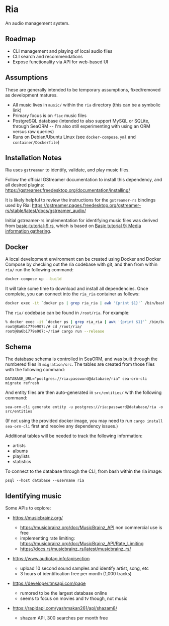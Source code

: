 # Ria

An audio management system.


## Roadmap

 * CLI management and playing of local audio files
 * CLI search and recommendations
 * Expose functionality via API for web-based UI


## Assumptions

These are generally intended to be temporary assumptions, fixed/removed as development matures.

 * All music lives in `music/` within the `ria` directory (this can be a symbolic link)
 * Primary focus is on `flac` music files
 * PostgreSQL database (intended to also support MySQL or SQLite, through SeaORM -- I'm also still experimenting with using an ORM versus raw queries)
 * Runs on Debian/Ubuntu Linux (see `docker-compose.yml` and `container/Dockerfile`)


## Installation Notes

Ria uses `gstreamer` to identify, validate, and play music files.

Follow the official GStreamer documentation to install this dependency, and all desired plugins:
  https://gstreamer.freedesktop.org/documentation/installing/

It is likely helpful to review the instructions for the `gstreamer-rs` bindings used by Ria:
  https://gstreamer.pages.freedesktop.org/gstreamer-rs/stable/latest/docs/gstreamer_audio/

Initial gstreamer-rs implementation for identifying music files was derived from [basic-tutorial-9.rs](https://github.com/sdroege/gstreamer-rs/blob/main/tutorials/src/bin/basic-tutorial-9.rs), which is based on [Basic tutorial 9: Media information gathering](https://gstreamer.freedesktop.org/documentation/tutorials/basic/media-information-gathering.html?gi-language=c).


## Docker

A local development environment can be created using Docker and Docker Compose by checking out the ria codebase with git, and then from within `ria/` run the following command:
```bash
docker-compose up --build
```

It will take some time to download and install all dependencies. Once complete, you can connect into the `ria_ria` container as follows:
```bash
docker exec -it `docker ps | grep ria_ria | awk '{print $1}'` /bin/bash
```

The `ria/` codebase can be found in `/root/ria`. For example:
```bash
% docker exec -it `docker ps | grep ria_ria | awk '{print $1}'` /bin/bash
root@8a6b1779e907:/# cd /root/ria/
root@8a6b1779e907:~/ria# cargo run --release
```


## Schema

The database schema is controlled in SeaORM, and was built through the numbered files in `migration/src`. The tables are created from those files with the following command:
```
DATABASE_URL="postgres://ria:password@database/ria" sea-orm-cli migrate refresh
```

And entity files are then auto-generated in `src/entities/` with the following command:
```
sea-orm-cli generate entity -u postgres://ria:password@database/ria -o src/entities
```

(If not using the provided docker image, you may need to run `cargo install sea-orm-cli` first and resolve any dependency issues.)

Additional tables will be needed to track the following information:
 - artists
 - albums
 - playlists
 - statistics

To connect to the database through the CLI, from bash within the ria image:
```
psql --host database --username ria
```


## Identifying music

Some APIs to explore:

 - https://musicbrainz.org/
   - https://musicbrainz.org/doc/MusicBrainz_API non commercial use is free
   - implementing rate limiting: https://musicbrainz.org/doc/MusicBrainz_API/Rate_Limiting
   - https://docs.rs/musicbrainz_rs/latest/musicbrainz_rs/

 - https://www.audiotag.info/apisection
   - upload 10 second sound samples and identify artist, song, etc
   - 3 hours of identification free per month (1,000 tracks)

 - https://developer.tmsapi.com/page
   - rumored to be the largest database online
   - seems to focus on movies and tv though, not music

 - https://rapidapi.com/yashmakan261/api/shazam8/
   - shazam API, 300 searches per month free
